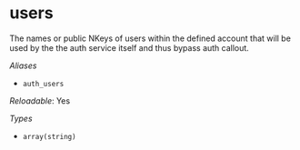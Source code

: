 # users

The names or public NKeys of users within the defined account
that will be used by the the auth service itself and thus bypass
auth callout.

*Aliases*

- `auth_users`


*Reloadable*: Yes

*Types*

- `array(string)`


